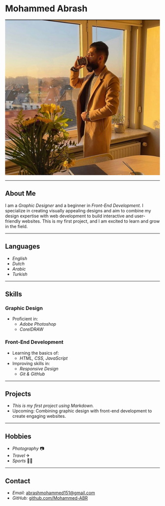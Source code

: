 # Mohammed Abrash

![Mohammed Abrash](./img/img1.jpg)

---

## About Me

I am a _Graphic Designer_ and a beginner in _Front-End Development_. I
specialize in creating visually appealing designs and aim to combine my design
expertise with web development to build interactive and user-friendly websites.
This is my first project, and I am excited to learn and grow in the field.

---

## Languages

- _English_
- _Dutch_
- _Arabic_
- _Turkish_

---

## Skills

### Graphic Design

- Proficient in:
  - _Adobe Photoshop_
  - _CorelDRAW_

### Front-End Development

- Learning the basics of:
  - _HTML, CSS, JavaScript_
- Improving skills in:
  - _Responsive Design_
  - _Git & GitHub_

---

## Projects

- _This is my first project using Markdown._
- Upcoming: Combining graphic design with front-end development to create
  engaging websites.

---

## Hobbies

- _Photography_ 📷
- _Travel_ ✈
- _Sports_ 🏋‍♂

---

## Contact

- _Email:_ abrashmohammed151@gmail.com
- _GitHub:_ [github.com/Mohammed-ABR](https://github.com/Mohammed-ABR)
